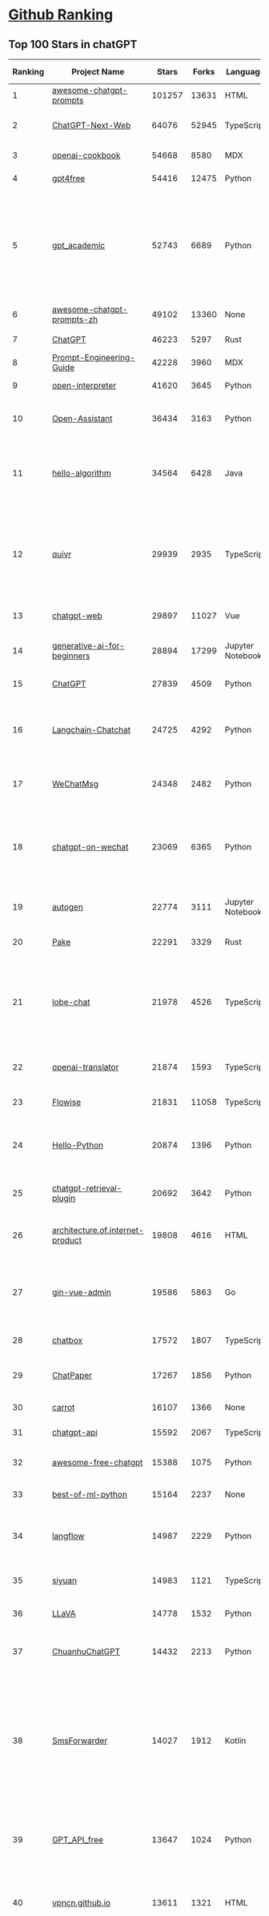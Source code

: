 [Github Ranking](../README.md)
==========

## Top 100 Stars in chatGPT

| Ranking | Project Name | Stars | Forks | Language | Open Issues | Description | Last Commit |
| ------- | ------------ | ----- | ----- | -------- | ----------- | ----------- | ----------- |
| 1 | [awesome-chatgpt-prompts](https://github.com/f/awesome-chatgpt-prompts) | 101257 | 13631 | HTML | 0 | This repo includes ChatGPT prompt curation to use ChatGPT better. | 2024-03-01T14:31:45Z |
| 2 | [ChatGPT-Next-Web](https://github.com/ChatGPTNextWeb/ChatGPT-Next-Web) | 64076 | 52945 | TypeScript | 157 | A cross-platform ChatGPT/Gemini UI (Web / PWA / Linux / Win / MacOS). 一键拥有你自己的跨平台 ChatGPT/Gemini 应用。 | 2024-03-12T07:04:23Z |
| 3 | [openai-cookbook](https://github.com/openai/openai-cookbook) | 54668 | 8580 | MDX | 24 | Examples and guides for using the OpenAI API | 2024-03-13T00:44:31Z |
| 4 | [gpt4free](https://github.com/xtekky/gpt4free) | 54416 | 12475 | Python | 82 | The official gpt4free repository \| various collection of powerful language models | 2024-03-12T17:46:05Z |
| 5 | [gpt_academic](https://github.com/binary-husky/gpt_academic) | 52743 | 6689 | Python | 198 | 为GPT/GLM等LLM大语言模型提供实用化交互接口，特别优化论文阅读/润色/写作体验，模块化设计，支持自定义快捷按钮&函数插件，支持Python和C++等项目剖析&自译解功能，PDF/LaTex论文翻译&总结功能，支持并行问询多种LLM模型，支持chatglm3等本地模型。接入通义千问, deepseekcoder, 讯飞星火, 文心一言, llama2, rwkv, claude2, moss等。 | 2024-03-11T16:11:33Z |
| 6 | [awesome-chatgpt-prompts-zh](https://github.com/PlexPt/awesome-chatgpt-prompts-zh) | 49102 | 13360 | None | 38 | ChatGPT 中文调教指南。各种场景使用指南。学习怎么让它听你的话。 | 2024-03-12T07:53:26Z |
| 7 | [ChatGPT](https://github.com/lencx/ChatGPT) | 46223 | 5297 | Rust | 578 | 🔮 ChatGPT Desktop Application (Mac, Windows and Linux) | 2024-03-11T11:13:35Z |
| 8 | [Prompt-Engineering-Guide](https://github.com/dair-ai/Prompt-Engineering-Guide) | 42228 | 3960 | MDX | 55 | 🐙 Guides, papers, lecture, notebooks and resources for prompt engineering | 2024-03-11T05:58:20Z |
| 9 | [open-interpreter](https://github.com/KillianLucas/open-interpreter) | 41620 | 3645 | Python | 207 | A natural language interface for computers | 2024-03-13T01:56:07Z |
| 10 | [Open-Assistant](https://github.com/LAION-AI/Open-Assistant) | 36434 | 3163 | Python | 223 | OpenAssistant is a chat-based assistant that understands tasks, can interact with third-party systems, and retrieve information dynamically to do so. | 2024-02-29T02:39:02Z |
| 11 | [hello-algorithm](https://github.com/geekxh/hello-algorithm) | 34564 | 6428 | Java | 9 | 🌍 针对小白的算法训练 \| 包括四部分：①.大厂面经 ②.力扣图解  ③.千本开源电子书 ④.百张技术思维导图（项目花了上百小时，希望可以点 star 支持，🌹感谢~）推荐免费ChatGPT使用网站 | 2023-06-13T04:13:17Z |
| 12 | [quivr](https://github.com/QuivrHQ/quivr) | 29939 | 2935 | TypeScript | 91 | Your GenAI Second Brain 🧠  A personal productivity assistant (RAG) ⚡️🤖 Chat with your docs (PDF, CSV, ...)  & apps using Langchain, GPT 3.5 / 4 turbo, Private, Anthropic, VertexAI, Ollama, LLMs, Groq  that you can share with users !  Local & Private alternative to OpenAI GPTs & ChatGPT powered by retrieval-augmented generation. | 2024-03-13T02:48:22Z |
| 13 | [chatgpt-web](https://github.com/Chanzhaoyu/chatgpt-web) | 29897 | 11027 | Vue | 10 | 用 Express 和  Vue3 搭建的 ChatGPT 演示网页 | 2024-03-11T05:02:20Z |
| 14 | [generative-ai-for-beginners](https://github.com/microsoft/generative-ai-for-beginners) | 28894 | 17299 | Jupyter Notebook | 15 | 18 Lessons, Get Started Building with Generative AI  🔗 https://microsoft.github.io/generative-ai-for-beginners/ | 2024-03-12T15:42:01Z |
| 15 | [ChatGPT](https://github.com/acheong08/ChatGPT) | 27839 | 4509 | Python | 11 | Reverse engineered ChatGPT API | 2023-08-02T06:02:10Z |
| 16 | [Langchain-Chatchat](https://github.com/chatchat-space/Langchain-Chatchat) | 24725 | 4292 | Python | 129 | Langchain-Chatchat（原Langchain-ChatGLM）基于 Langchain 与 ChatGLM 等语言模型的本地知识库问答 \| Langchain-Chatchat (formerly langchain-ChatGLM), local knowledge based LLM (like ChatGLM) QA app with langchain  | 2024-03-13T03:09:09Z |
| 17 | [WeChatMsg](https://github.com/LC044/WeChatMsg) | 24348 | 2482 | Python | 55 | 提取微信聊天记录，将其导出成HTML、Word、CSV文档永久保存，对聊天记录进行分析生成年度聊天报告 | 2024-03-10T07:17:24Z |
| 18 | [chatgpt-on-wechat](https://github.com/zhayujie/chatgpt-on-wechat) | 23069 | 6365 | Python | 350 | 基于大模型搭建的微信聊天机器人，同时支持微信、企业微信、公众号、飞书、钉钉接入，可选择GPT3.5/GPT4.0/Claude/文心一言/讯飞星火/通义千问/Gemini/GLM-4/LinkAI，能处理文本、语音和图片，访问操作系统和互联网，支持基于自有知识库进行定制企业智能客服。 | 2024-03-13T00:21:29Z |
| 19 | [autogen](https://github.com/microsoft/autogen) | 22774 | 3111 | Jupyter Notebook | 462 | A programming framework for agentic AI. Join our Discord: https://discord.gg/pAbnFJrkgZ | 2024-03-13T03:16:41Z |
| 20 | [Pake](https://github.com/tw93/Pake) | 22291 | 3329 | Rust | 8 | 🤱🏻 Turn any webpage into a desktop app with Rust.  🤱🏻 利用 Rust 轻松构建轻量级多端桌面应用 | 2024-03-11T00:53:01Z |
| 21 | [lobe-chat](https://github.com/lobehub/lobe-chat) | 21978 | 4526 | TypeScript | 198 | 🤯 Lobe Chat - an open-source, modern-design LLMs/AI chat framework. Supports Multi AI Providers( OpenAI / Claude 3 / Gemini / Perplexity / Bedrock / Azure / Mistral / Ollama ), Multi-Modals (Vision/TTS) and plugin system. One-click FREE deployment of your private ChatGPT chat application. | 2024-03-13T03:06:13Z |
| 22 | [openai-translator](https://github.com/openai-translator/openai-translator) | 21874 | 1593 | TypeScript | 358 | 基于 ChatGPT API 的划词翻译浏览器插件和跨平台桌面端应用    -    Browser extension and cross-platform desktop application for translation based on ChatGPT API. | 2024-03-12T18:38:43Z |
| 23 | [Flowise](https://github.com/FlowiseAI/Flowise) | 21831 | 11058 | TypeScript | 346 | Drag & drop UI to build your customized LLM flow | 2024-03-13T00:27:19Z |
| 24 | [Hello-Python](https://github.com/mouredev/Hello-Python) | 20874 | 1396 | Python | 7 | Curso para aprender el lenguaje de programación Python desde cero y para principiantes. 75 clases, 37 horas en vídeo, código, proyectos y grupo de chat. Fundamentos, frontend, backend, testing, IA... | 2024-02-15T18:25:21Z |
| 25 | [chatgpt-retrieval-plugin](https://github.com/openai/chatgpt-retrieval-plugin) | 20692 | 3642 | Python | 154 | The ChatGPT Retrieval Plugin lets you easily find personal or work documents by asking questions in natural language. | 2024-03-09T20:38:42Z |
| 26 | [architecture.of.internet-product](https://github.com/davideuler/architecture.of.internet-product) | 19808 | 4616 | HTML | 3 | 互联网公司技术架构，微信/淘宝/微博/腾讯/阿里/美团点评/百度/OpenAI/Google/Facebook/Amazon/eBay的架构，欢迎PR补充 | 2024-02-17T12:02:24Z |
| 27 | [gin-vue-admin](https://github.com/flipped-aurora/gin-vue-admin) | 19586 | 5863 | Go | 28 | 基于vite+vue3+gin搭建的开发基础平台（支持TS,JS混用），集成jwt鉴权，权限管理，动态路由，显隐可控组件，分页封装，多点登录拦截，资源权限，上传下载，代码生成器，表单生成器,chatGPT自动查表等开发必备功能。 | 2024-03-12T13:08:32Z |
| 28 | [chatbox](https://github.com/Bin-Huang/chatbox) | 17572 | 1807 | TypeScript | 268 | Chatbox is a desktop client for ChatGPT, Claude and other LLMs, available on Windows, Mac, Linux | 2024-02-08T13:32:35Z |
| 29 | [ChatPaper](https://github.com/kaixindelele/ChatPaper) | 17267 | 1856 | Python | 64 | Use ChatGPT to summarize the arXiv papers. 全流程加速科研，利用chatgpt进行论文全文总结+专业翻译+润色+审稿+审稿回复 | 2024-02-29T07:24:21Z |
| 30 | [carrot](https://github.com/xx025/carrot) | 16107 | 1366 | None | 1 | Free ChatGPT Site List 这儿为你准备了众多免费好用的ChatGPT镜像站点 | 2024-03-10T14:25:17Z |
| 31 | [chatgpt-api](https://github.com/transitive-bullshit/chatgpt-api) | 15592 | 2067 | TypeScript | 59 | Node.js client for the official ChatGPT API. 🔥 | 2024-01-24T06:12:20Z |
| 32 | [awesome-free-chatgpt](https://github.com/LiLittleCat/awesome-free-chatgpt) | 15388 | 1075 | Python | 23 | 🆓免费的 ChatGPT 镜像网站列表，持续更新。List of free ChatGPT mirror sites, continuously updated.  | 2024-03-10T15:34:00Z |
| 33 | [best-of-ml-python](https://github.com/ml-tooling/best-of-ml-python) | 15164 | 2237 | None | 19 | 🏆 A ranked list of awesome machine learning Python libraries. Updated weekly. | 2024-03-07T16:24:43Z |
| 34 | [langflow](https://github.com/logspace-ai/langflow) | 14987 | 2229 | Python | 155 | ⛓️ Langflow is a dynamic graph where each node is an executable unit. Its modular and interactive design fosters rapid experimentation and prototyping, pushing hard on the limits of creativity. | 2024-03-13T01:03:17Z |
| 35 | [siyuan](https://github.com/siyuan-note/siyuan) | 14983 | 1121 | TypeScript | 98 | A privacy-first, self-hosted, fully open source personal knowledge management software, written in typescript and golang. | 2024-03-13T00:29:13Z |
| 36 | [LLaVA](https://github.com/haotian-liu/LLaVA) | 14778 | 1532 | Python | 640 | [NeurIPS'23 Oral] Visual Instruction Tuning (LLaVA) built towards GPT-4V level capabilities and beyond. | 2024-03-11T08:34:47Z |
| 37 | [ChuanhuChatGPT](https://github.com/GaiZhenbiao/ChuanhuChatGPT) | 14432 | 2213 | Python | 99 | GUI for ChatGPT API and many LLMs. Supports agents, file-based QA, GPT finetuning and query with web search. All with a neat UI. | 2024-03-12T05:58:20Z |
| 38 | [SmsForwarder](https://github.com/pppscn/SmsForwarder) | 14027 | 1912 | Kotlin | 4 | 短信转发器——监控Android手机短信、来电、APP通知，并根据指定规则转发到其他手机：钉钉群自定义机器人、钉钉企业内机器人、企业微信群机器人、飞书机器人、企业微信应用消息、邮箱、bark、webhook、Telegram机器人、Server酱、PushPlus、手机短信等。包括主动控制服务端与客户端，让你轻松远程发短信、查短信、查通话、查话簿、查电量等。（V3.0 新增）PS.这个APK主要是学习与自用，如有BUG请提ISSUE，同时欢迎大家提PR指正 | 2024-03-12T06:55:48Z |
| 39 | [GPT_API_free](https://github.com/chatanywhere/GPT_API_free) | 13647 | 1024 | Python | 10 | Free ChatGPT API Key，免费ChatGPT API，支持GPT4 API（免费），ChatGPT国内可用免费转发API，直连无需代理。可以搭配ChatBox等软件/插件使用，极大降低接口使用成本。国内即可无限制畅快聊天。 | 2024-03-11T13:57:36Z |
| 40 | [vpncn.github.io](https://github.com/vpncn/vpncn.github.io) | 13611 | 1321 | HTML | 0 | 2024中国翻墙软件VPN推荐以及科学上网避坑，稳定好用。对比SSR机场、蓝灯、V2ray、老王VPN、VPS搭建梯子等科学上网与翻墙软件，中国最新科学上网翻墙梯子VPN下载推荐，访问Chatgpt。 | 2024-01-05T14:31:27Z |
| 41 | [KeepChatGPT](https://github.com/xcanwin/KeepChatGPT) | 13364 | 671 | JavaScript | 141 | 这是一款提高ChatGPT的数据安全能力和效率的插件。并且免费共享大量创新功能，如：自动刷新、保持活跃、数据安全、取消审计、克隆对话、言无不尽、净化页面、展示大屏、展示全屏、拦截跟踪、日新月异等。让我们的AI体验无比安全、顺畅、丝滑、高效、简洁。 | 2024-03-09T06:15:29Z |
| 42 | [ChatALL](https://github.com/sunner/ChatALL) | 13355 | 1418 | JavaScript | 164 |  Concurrently chat with ChatGPT, Bing Chat, Bard, Alpaca, Vicuna, Claude, ChatGLM, MOSS, 讯飞星火, 文心一言 and more, discover the best answers | 2024-03-13T00:16:04Z |
| 43 | [chatgpt-google-extension](https://github.com/wong2/chatgpt-google-extension) | 13280 | 1492 | TypeScript | 94 | This project is deprecated. Check my new project ChatHub: | 2023-10-25T09:48:26Z |
| 44 | [haystack](https://github.com/deepset-ai/haystack) | 13054 | 1577 | Python | 217 | :mag: LLM orchestration framework to build customizable, production-ready LLM applications. Connect components (models, vector DBs, file converters) to pipelines or agents that can interact with your data. With advanced retrieval methods, it's best suited for building RAG, question answering, semantic search or conversational agent chatbots. | 2024-03-13T02:02:23Z |
| 45 | [wechat-chatgpt](https://github.com/fuergaosi233/wechat-chatgpt) | 12981 | 3941 | TypeScript | 53 | Use ChatGPT On Wechat via wechaty | 2023-05-05T20:16:17Z |
| 46 | [MOSS](https://github.com/OpenMOSS/MOSS) | 11770 | 1142 | Python | 233 | An open-source tool-augmented conversational language model from Fudan University | 2023-09-08T08:51:08Z |
| 47 | [botpress](https://github.com/botpress/botpress) | 11745 | 1614 | TypeScript | 6 | The open-source hub to build & deploy GPT/LLM Agents ⚡️ | 2024-03-11T22:22:38Z |
| 48 | [Chat2DB](https://github.com/chat2db/Chat2DB) | 11705 | 1288 | Java | 246 | 🔥 🔥 🔥 An intelligent and versatile general-purpose SQL client and reporting tool for databases which integrates ChatGPT capabilities. | 2024-03-12T11:10:34Z |
| 49 | [chatgpt-mirai-qq-bot](https://github.com/lss233/chatgpt-mirai-qq-bot) | 11585 | 1408 | Python | 325 | 🚀 一键部署！真正的 AI 聊天机器人！支持ChatGPT、文心一言、讯飞星火、Bing、Bard、ChatGLM、POE，多账号，人设调教，虚拟女仆、图片渲染、语音发送 \| 支持 QQ、Telegram、Discord、微信 等平台 | 2024-03-03T14:24:36Z |
| 50 | [jan](https://github.com/janhq/jan) | 11546 | 636 | TypeScript | 168 | Jan is an open source alternative to ChatGPT that runs 100% offline on your computer | 2024-03-13T03:18:21Z |
| 51 | [RWKV-LM](https://github.com/BlinkDL/RWKV-LM) | 11230 | 775 | Python | 51 | RWKV is an RNN with transformer-level LLM performance. It can be directly trained like a GPT (parallelizable). So it's combining the best of RNN and transformer - great performance, fast inference, saves VRAM, fast training, "infinite" ctx_len, and free sentence embedding. | 2024-02-29T00:01:51Z |
| 52 | [one-api](https://github.com/songquanpeng/one-api) | 11135 | 2674 | JavaScript | 358 | OpenAI 接口管理 & 分发系统，支持 Azure、Anthropic Claude、Google PaLM 2 & Gemini、智谱 ChatGLM、百度文心一言、讯飞星火认知、阿里通义千问、360 智脑以及腾讯混元，可用于二次分发管理 key，仅单可执行文件，已打包好 Docker 镜像，一键部署，开箱即用. OpenAI key management & redistribution system, using a single API for all LLMs, and features an English UI. | 2024-03-11T01:23:12Z |
| 53 | [LLMs-from-scratch](https://github.com/rasbt/LLMs-from-scratch) | 11028 | 875 | Jupyter Notebook | 1 | Implementing a ChatGPT-like LLM from scratch, step by step | 2024-03-11T12:08:58Z |
| 54 | [FinGPT](https://github.com/AI4Finance-Foundation/FinGPT) | 10938 | 1558 | Jupyter Notebook | 61 | FinGPT: Open-Source Financial Large Language Models!  Revolutionize 🔥    We release the trained model on HuggingFace. | 2024-03-01T03:12:23Z |
| 55 | [deploy](https://github.com/pandora-next/deploy) | 10855 | 2080 | PHP | 26 | Pandora Cloud + Pandora Server + Shared Chat + BackendAPI Proxy + Chat2API + Signup Free = PandoraNext. New GPTs(Gizmo) UI, All in one! | 2024-01-21T06:06:20Z |
| 56 | [novel](https://github.com/steven-tey/novel) | 10532 | 847 | TypeScript | 39 | Notion-style WYSIWYG editor with AI-powered autocompletion. | 2024-03-11T14:28:22Z |
| 57 | [llama-gpt](https://github.com/getumbrel/llama-gpt) | 10108 | 631 | TypeScript | 76 | A self-hosted, offline, ChatGPT-like chatbot. Powered by Llama 2. 100% private, with no data leaving your device. New: Code Llama support! | 2023-12-22T14:22:23Z |
| 58 | [h2ogpt](https://github.com/h2oai/h2ogpt) | 10032 | 1115 | Python | 215 | Private chat with local GPT with document, images, video, etc. 100% private, Apache 2.0. Supports oLLaMa, Mixtral, llama.cpp, and more. Demo: https://gpt.h2o.ai/ https://codellama.h2o.ai/ | 2024-03-13T02:12:19Z |
| 59 | [awesome-chatgpt-zh](https://github.com/yzfly/awesome-chatgpt-zh) | 9606 | 809 | Python | 1 | ChatGPT 中文指南🔥，ChatGPT 中文调教指南，指令指南，应用开发指南，精选资源清单，更好的使用 chatGPT 让你的生产力 up up up! 🚀 | 2024-03-12T15:17:20Z |
| 60 | [chatGPTBox](https://github.com/josStorer/chatGPTBox) | 9396 | 680 | JavaScript | 226 | Integrating ChatGPT into your browser deeply, everything you need is here | 2024-03-12T14:43:17Z |
| 61 | [BingGPT](https://github.com/dice2o/BingGPT) | 9363 | 709 | JavaScript | 237 | Desktop application of new Bing's AI-powered chat (Windows, macOS and Linux) | 2024-02-08T15:06:01Z |
| 62 | [leedl-tutorial](https://github.com/datawhalechina/leedl-tutorial) | 9196 | 2478 | Jupyter Notebook | 2 | 《李宏毅深度学习教程》，PDF下载地址：https://github.com/datawhalechina/leedl-tutorial/releases | 2024-03-11T10:45:54Z |
| 63 | [ChatRWKV](https://github.com/BlinkDL/ChatRWKV) | 9193 | 673 | Python | 25 | ChatRWKV is like ChatGPT but powered by RWKV (100% RNN) language model, and open source. | 2024-02-17T15:39:08Z |
| 64 | [gorilla](https://github.com/ShishirPatil/gorilla) | 9167 | 660 | Python | 36 | Gorilla: An API store for LLMs | 2024-03-12T08:30:09Z |
| 65 | [copilot-gpt4-service](https://github.com/aaamoon/copilot-gpt4-service) | 8996 | 822 | Go | 3 | Convert Github Copilot to ChatGPT | 2024-03-10T01:50:02Z |
| 66 | [anything-llm](https://github.com/Mintplex-Labs/anything-llm) | 8958 | 956 | JavaScript | 68 | A multi-user ChatGPT for any LLMs and vector database. Unlimited documents, messages, and storage in one privacy-focused app. Now available as a desktop application! | 2024-03-13T01:46:12Z |
| 67 | [web-llm](https://github.com/mlc-ai/web-llm) | 8776 | 526 | TypeScript | 75 | Bringing large-language models and chat to web browsers. Everything runs inside the browser with no server support. | 2024-03-12T02:53:15Z |
| 68 | [continue](https://github.com/continuedev/continue) | 8741 | 435 | TypeScript | 119 | ⏩ The easiest way to code with any LLM—Continue is an open-source autopilot for VS Code and JetBrains | 2024-03-13T02:41:01Z |
| 69 | [hamulete](https://github.com/hoochanlon/hamulete) | 8694 | 1850 | Python | 0 | 🏔️国立台湾大学、新加坡国立大学、早稻田大学、东京大学，中央研究院（台湾）以及中国重点高校及科研机构，社科、经济、数学、博弈论、哲学、系统工程类学术论文等知识库。 | 2024-02-27T14:47:59Z |
| 70 | [go-proxy-bingai](https://github.com/adams549659584/go-proxy-bingai) | 8653 | 9412 | HTML | 222 | 用 Vue3 和 Go 搭建的微软 New Bing 演示站点，拥有一致的 UI 体验，支持 ChatGPT 提示词，国内可用。 | 2024-03-10T19:38:00Z |
| 71 | [LibreChat](https://github.com/danny-avila/LibreChat) | 8544 | 1532 | TypeScript | 57 | Enhanced ChatGPT Clone: Features OpenAI, Assistants API, Azure, Groq, GPT-4 Vision, Mistral, Bing, Anthropic, OpenRouter, Google Gemini, AI model switching, message search, langchain, DALL-E-3, ChatGPT Plugins, OpenAI Functions, Secure Multi-User System, Presets, completely open-source for self-hosting. More features in development | 2024-03-12T21:18:02Z |
| 72 | [MoneyPrinter](https://github.com/FujiwaraChoki/MoneyPrinter) | 8453 | 1076 | Python | 0 | Automate Creation of YouTube Shorts using MoviePy. | 2024-02-18T07:31:39Z |
| 73 | [embedchain](https://github.com/embedchain/embedchain) | 8236 | 991 | Python | 140 | Personalizing LLM Responses | 2024-03-12T19:15:38Z |
| 74 | [awesome-chatgpt](https://github.com/humanloop/awesome-chatgpt) | 8111 | 516 | None | 23 | Curated list of awesome tools, demos, docs for ChatGPT and GPT-3 | 2023-12-28T08:57:39Z |
| 75 | [EdgeGPT](https://github.com/acheong08/EdgeGPT) | 8097 | 928 | Python | 37 | Reverse engineered API of Microsoft's Bing Chat AI | 2023-08-03T13:37:26Z |
| 76 | [LLMSurvey](https://github.com/RUCAIBox/LLMSurvey) | 7971 | 606 | Python | 13 | The official GitHub page for the survey paper "A Survey of Large Language Models". | 2024-01-10T01:24:56Z |
| 77 | [chatgpt-demo](https://github.com/anse-app/chatgpt-demo) | 7918 | 3846 | TypeScript | 42 | Minimal web UI for ChatGPT.  | 2023-12-27T01:44:01Z |
| 78 | [go-openai](https://github.com/sashabaranov/go-openai) | 7901 | 1133 | Go | 68 | OpenAI ChatGPT, GPT-3, GPT-4, DALL·E, Whisper API wrapper for Go | 2024-03-11T09:11:20Z |
| 79 | [shell_gpt](https://github.com/TheR1D/shell_gpt) | 7838 | 612 | Python | 26 | A command-line productivity tool powered by AI large language models like GPT-4, will help you accomplish your tasks faster and more efficiently. | 2024-03-10T12:47:42Z |
| 80 | [LMFlow](https://github.com/OptimalScale/LMFlow) | 7674 | 776 | Python | 26 | An Extensible Toolkit for Finetuning and Inference of Large Foundation Models. Large Models for All. | 2024-03-12T06:50:30Z |
| 81 | [promptflow](https://github.com/microsoft/promptflow) | 7585 | 589 | Python | 63 | Build high-quality LLM apps - from prototyping, testing to production deployment and monitoring. | 2024-03-13T03:19:08Z |
| 82 | [PaLM-rlhf-pytorch](https://github.com/lucidrains/PaLM-rlhf-pytorch) | 7564 | 660 | Python | 14 | Implementation of RLHF (Reinforcement Learning with Human Feedback) on top of the PaLM architecture. Basically ChatGPT but with PaLM | 2024-01-14T17:55:25Z |
| 83 | [BetterChatGPT](https://github.com/ztjhz/BetterChatGPT) | 7244 | 2473 | TypeScript | 176 | An amazing UI for OpenAI's ChatGPT (Website + Windows + MacOS + Linux) | 2024-03-12T01:25:17Z |
| 84 | [gpt4free-ts](https://github.com/xiangsx/gpt4free-ts) | 7208 | 1227 | TypeScript | 45 | Providing a free OpenAI GPT-4 API !   This is a replication project for the typescript version of xtekky/gpt4free | 2024-02-29T01:04:18Z |
| 85 | [chatgpt_system_prompt](https://github.com/LouisShark/chatgpt_system_prompt) | 7046 | 1034 | HTML | 0 | A collection of GPT system prompts and various prompt injection/leaking knowledge. | 2024-03-12T03:53:40Z |
| 86 | [yao](https://github.com/YaoApp/yao) | 6835 | 616 | Go | 73 | :rocket: A performance app engine to create web services and applications in minutes.Suitable for AI, IoT, Industrial Internet, Connected Vehicles, DevOps, Energy, Finance and many other use-cases. | 2024-03-12T03:25:00Z |
| 87 | [aider](https://github.com/paul-gauthier/aider) | 6680 | 788 | Python | 43 | aider is AI pair programming in your terminal | 2024-03-11T15:26:55Z |
| 88 | [CopilotForXcode](https://github.com/intitni/CopilotForXcode) | 6618 | 305 | Swift | 24 | The missing GitHub Copilot, Codeium and ChatGPT Xcode Source Editor Extension | 2024-03-08T07:09:01Z |
| 89 | [LangChain-Chinese-Getting-Started-Guide](https://github.com/liaokongVFX/LangChain-Chinese-Getting-Started-Guide) | 6494 | 523 | None | 15 | LangChain 的中文入门教程 | 2023-07-07T09:52:46Z |
| 90 | [ChatGPT-AutoExpert](https://github.com/spdustin/ChatGPT-AutoExpert) | 6354 | 431 | JavaScript | 0 | 🚀🧠💬 Supercharged Custom Instructions for ChatGPT (non-coding) and ChatGPT Advanced Data Analysis (coding).  | 2024-01-17T06:03:40Z |
| 91 | [chatgpt-advanced](https://github.com/interstellard/chatgpt-advanced) | 6331 | 806 | TypeScript | 79 | WebChatGPT: A browser extension that augments your ChatGPT prompts with web results. | 2023-11-27T18:28:41Z |
| 92 | [GPTCache](https://github.com/zilliztech/GPTCache) | 6234 | 437 | Python | 50 | Semantic cache for LLMs. Fully integrated with LangChain and llama_index.  | 2024-03-10T12:27:57Z |
| 93 | [chatgpt-mac](https://github.com/vincelwt/chatgpt-mac) | 6170 | 504 | JavaScript | 73 | ChatGPT for Mac, living in your menubar. | 2023-10-23T09:53:08Z |
| 94 | [ChatGPT-Midjourney](https://github.com/Licoy/ChatGPT-Midjourney) | 5747 | 1758 | TypeScript | 10 | 🍭 一键拥有你自己的 ChatGPT+Midjourney 网页服务 \| Own your own ChatGPT+Midjourney web service with one click | 2024-03-09T11:10:44Z |
| 95 | [ChatGPT-Shortcut](https://github.com/rockbenben/ChatGPT-Shortcut) | 5663 | 673 | TypeScript | 0 | 🚀💪Maximize your efficiency and productivity, support for English,中文,Español,العربية. 让生产力加倍的AI快捷指令。更有效地定制、保存和分享自己的提示词。在提示词分享社区中，轻松找到适用于不同场景的指令。 | 2024-03-11T21:29:36Z |
| 96 | [rags](https://github.com/run-llama/rags) | 5658 | 542 | Python | 23 | Build ChatGPT over your data, all with natural language | 2024-02-25T05:22:17Z |
| 97 | [freegpt-webui](https://github.com/ramonvc/freegpt-webui) | 5655 | 1290 | Python | 84 | GPT 3.5/4 with a Chat Web UI. No API key required. | 2023-09-26T21:09:16Z |
| 98 | [wukong-robot](https://github.com/wzpan/wukong-robot) | 5621 | 1253 | Python | 38 | 🤖 wukong-robot 是一个简单、灵活、优雅的中文语音对话机器人/智能音箱项目，支持ChatGPT多轮对话能力，还可能是首个支持脑机交互的开源智能音箱项目。 | 2024-03-09T10:14:39Z |
| 99 | [Baichuan-7B](https://github.com/baichuan-inc/Baichuan-7B) | 5574 | 484 | Python | 80 | A large-scale 7B pretraining language model developed by BaiChuan-Inc. | 2023-09-30T08:38:56Z |
| 100 | [chat-ui](https://github.com/huggingface/chat-ui) | 5548 | 726 | TypeScript | 156 | Open source codebase powering the HuggingChat app | 2024-03-12T18:32:41Z |

